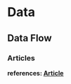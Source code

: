 # Data

## Data Flow

### Articles

**references: [Article](./src/dataLayer/Models/Models.doc.md#Article)**
